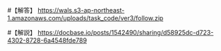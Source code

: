 #【解答】
https://wals.s3-ap-northeast-1.amazonaws.com/uploads/task_code/ver3/follow.zip

#【解説】
https://docbase.io/posts/1542490/sharing/d58925dc-d723-4302-8728-6a4548fde789
